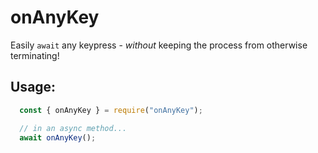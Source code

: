 # onAnyKey

Easily `await` any keypress - _without_ keeping the process from otherwise terminating!

## Usage:
```js
  const { onAnyKey } = require("onAnyKey");

  // in an async method...
  await onAnyKey();
```